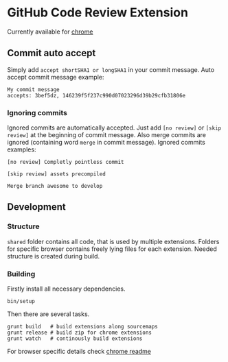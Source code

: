 # GitHub Code Review Extension

Currently available for [chrome](source/chrome/README.md)

## Commit auto accept

Simply add `accept shortSHA1 or longSHA1` in your commit message.
Auto accept commit message example:
```
My commit message
accepts: 3bef5dz, 146239f5f237c990d07023296d39b29cfb31806e
```

### Ignoring commits

Ignored commits are automatically accepted.
Just add `[no review]` or `[skip review]` at the beginning of commit message.
Also merge commits are ignored (containing word `merge` in commit message).
Ignored commits examples:
```
[no review] Completly pointless commit
```
```
[skip review] assets precompiled
```
```
Merge branch awesome to develop
```

## Development

### Structure

`shared` folder contains all code, that is used by multiple extensions.
Folders for specific browser contains freely lying files for each
extension. Needed structure is created during build.

### Building

Firstly install all necessary dependencies.
```
bin/setup
```

Then there are several tasks.
```
grunt build   # build extensions along sourcemaps
grunt release # build zip for chrome extensions
grunt watch   # continously build extensions
```

For browser specific details check [chrome readme](source/chrome/README.md)
